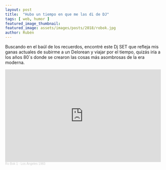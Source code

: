 ```yaml
---
layout: post
title:  "Hubo un tiempo en que me las di de DJ"
tags: [ web, humor ]
featured_image_thumbnail:
featured_image: assets/images/posts/2018/robok.jpg
author: Rubén
---
```


Buscando en el baúl de los recuerdos, encontré este Dj SET que refleja mis ganas actuales de subirme a un Delorean y viajar por el tiempo, quizás iría a los años 80´s donde se crearon las cosas más asombrosas de la era moderna.

<iframe width="100%" height="300" scrolling="no" frameborder="no" allow="autoplay" src="https://w.soundcloud.com/player/?url=https%3A//api.soundcloud.com/tracks/156009461&color=%230066cc&auto_play=false&hide_related=false&show_comments=true&show_user=true&show_reposts=false&show_teaser=true&visual=true"></iframe><div style="font-size: 10px; color: #cccccc;line-break: anywhere;word-break: normal;overflow: hidden;white-space: nowrap;text-overflow: ellipsis; font-family: Interstate,Lucida Grande,Lucida Sans Unicode,Lucida Sans,Garuda,Verdana,Tahoma,sans-serif;font-weight: 100;"><a href="https://soundcloud.com/ro-bok-1" title="Ro Bok 1" target="_blank" style="color: #cccccc; text-decoration: none;">Ro Bok 1</a> · <a href="https://soundcloud.com/ro-bok-1/los-angeles-1983" title="Los Ángeles 1983" target="_blank" style="color: #cccccc; text-decoration: none;">Los Ángeles 1983</a></div>
